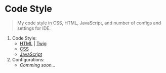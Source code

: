 Code Style
==

> My code style in CSS, HTML, JavaScript, and number of configs and settings for IDE.

1. Code Style:
    * [HTML](https://github.com/ahtohbi4/code-style/blob/master/html.md#html) | [Twig](https://github.com/ahtohbi4/code-style/blob/master/twig.md#twig)
    * [CSS](https://github.com/ahtohbi4/code-style/blob/master/css.md#css)
    * [JavaScript](https://github.com/ahtohbi4/code-style/blob/master/javascript.md#javascript)
2. Configurations:
    * *Comming soon...*
